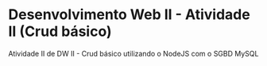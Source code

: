 # Desenvolvimento Web II - Atividade II (Crud básico)
Atividade II de DW II - Crud básico utilizando o NodeJS com o SGBD MySQL